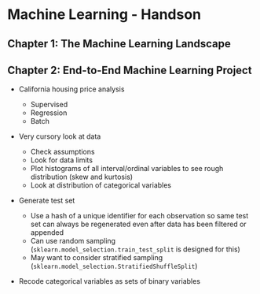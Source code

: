 # Machine Learning - Handson

## Chapter 1: The Machine Learning Landscape

## Chapter 2: End-to-End Machine Learning Project

* California housing price analysis
  * Supervised
  * Regression
  * Batch

* Very cursory look at data
  * Check assumptions
  * Look for data limits
  * Plot histograms of all interval/ordinal variables to see rough distribution (skew and kurtosis)
  * Look at distribution of categorical variables
* Generate test set
  * Use a hash of a unique identifier for each observation so same test set can always be regenerated even after data has been filtered or appended
  * Can use random sampling (`sklearn.model_selection.train_test_split` is designed for this)
  * May want to consider stratified sampling (`sklearn.model_selection.StratifiedShuffleSplit`)

* Recode categorical variables as sets of binary variables